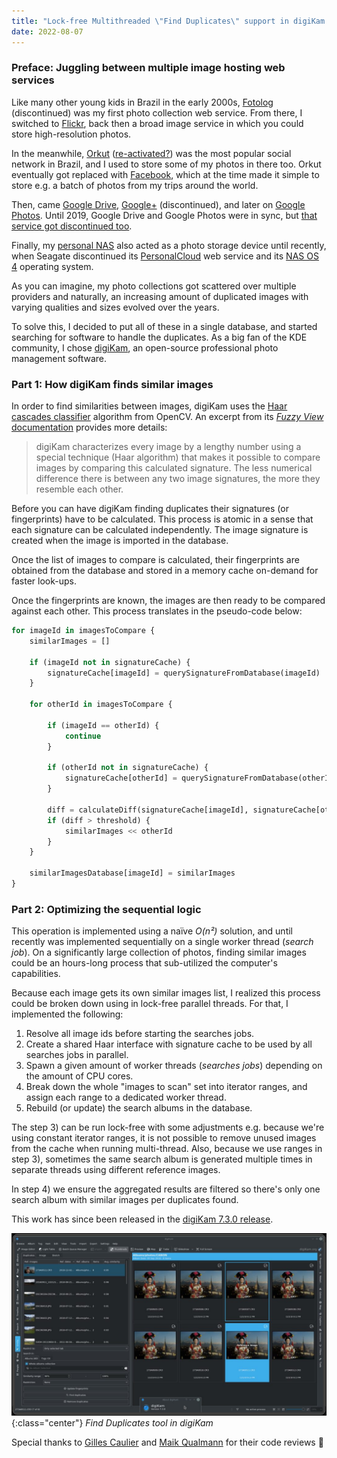 ```yaml
---
title: "Lock-free Multithreaded \"Find Duplicates\" support in digiKam 7.3.0"
date: 2022-08-07
---
```


### Preface: Juggling between multiple image hosting web services

Like many other young kids in Brazil in the early 2000s, [Fotolog](https://en.wikipedia.org/wiki/Fotolog) (discontinued) was my first photo collection web service. From there, I switched to [Flickr](https://www.flickr.com/), back then a broad image service in which you could store high-resolution photos.

In the meanwhile, [Orkut](https://en.wikipedia.org/wiki/Orkut) ([re-activated?](http://www.orkut.com/index.html)) was the most popular social network in Brazil, and I used to store some of my photos in there too. Orkut eventually got replaced with [Facebook](https://www.facebook.com/), which at the time made it simple to store e.g. a batch of photos from my trips around the world.

Then, came [Google Drive](https://drive.google.com/), [Google+](https://en.wikipedia.org/wiki/Google%2B) (discontinued), and later on [Google Photos](https://photos.google.com/). Until 2019, Google Drive and Google Photos were in sync, but [that service got discontinued too](https://support.google.com/photos/answer/9316089?hl=en).

Finally, my [personal NAS](https://en.wikipedia.org/wiki/Personal_cloud) also acted as a photo storage device until recently, when Seagate discontinued its [PersonalCloud](https://www.seagate.com/gb/en/support/kb/nas-os-discontinued-remote-access/) web service and its [NAS OS 4](https://www.seagate.com/gb/en/support/kb/seagate-and-lacie-nas-os-4-end-of-life/) operating system.

As you can imagine, my photo collections got scattered over multiple providers and naturally, an increasing amount of duplicated images with varying qualities and sizes evolved over the years.

To solve this, I decided to put all of these in a single database, and started searching for software to handle the duplicates. As a big fan of the KDE community, I chose [digiKam](https://www.digikam.org/), an open-source professional photo management software.

### Part 1: How digiKam finds similar images

In order to find similarities between images, digiKam uses the [Haar cascades classifier](https://docs.opencv.org/3.4/db/d28/tutorial_cascade_classifier.html) algorithm from OpenCV. An excerpt from its [_Fuzzy View_ documentation](https://docs.kde.org/trunk5/en/digikam-doc/digikam/using-digikam.html#using-mainwindow-fuzzysearches) provides more details:

> digiKam characterizes every image by a lengthy number using a special technique (Haar algorithm) that makes it possible to compare images by comparing this calculated signature. The less numerical difference there is between any two image signatures, the more they resemble each other.

Before you can have digiKam finding duplicates their signatures (or fingerprints) have to be calculated. This process is atomic in a sense that each signature can be calculated independently. The image signature is created when the image is imported in the database.

Once the list of images to compare is calculated, their fingerprints are obtained from the database and stored in a memory cache on-demand for faster look-ups.

Once the fingerprints are known, the images are then ready to be compared against each other. This process translates in the pseudo-code below:

```python
for imageId in imagesToCompare {
    similarImages = []

    if (imageId not in signatureCache) {
        signatureCache[imageId] = querySignatureFromDatabase(imageId)
    }

    for otherId in imagesToCompare {

        if (imageId == otherId) {
            continue
        }

        if (otherId not in signatureCache) {
            signatureCache[otherId] = querySignatureFromDatabase(otherId)
        }

        diff = calculateDiff(signatureCache[imageId], signatureCache[otherId])
        if (diff > threshold) {
            similarImages << otherId
        }
    }

    similarImagesDatabase[imageId] = similarImages
}
```

### Part 2: Optimizing the sequential logic

This operation is implemented using a naïve _O(n²)_ solution, and until recently was implemented sequentially on a single worker thread (_search job_). On a significantly large collection of photos, finding similar images could be an hours-long process that sub-utilized the computer's capabilities.

 Because each image gets its own similar images list, I realized this process could be broken down using in lock-free parallel threads. For that, I implemented the following:

1. Resolve all image ids before starting the searches jobs.
2. Create a shared Haar interface with signature cache to be used by all searches jobs in parallel.
3. Spawn a given amount of worker threads (_searches jobs_) depending on the amount of CPU cores.
4. Break down the whole "images to scan" set into iterator ranges, and assign each range to a dedicated worker thread.
5. Rebuild (or update) the search albums in the database.

The step 3) can be run lock-free with some adjustments e.g. because we're using constant iterator ranges, it is not possible to remove unused images from the cache when running multi-thread. Also, because we use ranges in step 3), sometimes the same search album is generated multiple times in separate threads using different reference images.

In step 4) we ensure the aggregated results are filtered so there's only one search album with similar images per duplicates found.

This work has since been released in the [digiKam 7.3.0 release](https://www.digikam.org/news/2021-07-12-7.3.0_release_announcement/).

![digiKam](/assets/images/digikam-find-duplicates.jpeg){:class="center"}
<em class="center" style="text-align:center;">Find Duplicates tool in digiKam</em>

Special thanks to [Gilles Caulier](https://invent.kde.org/cgilles) and [Maik Qualmann](https://invent.kde.org/mqualmann) for their code reviews :bow:

